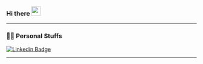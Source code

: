 ### Hi there <img src="https://media.giphy.com/media/hvRJCLFzcasrR4ia7z/giphy.gif" width="25px">
___
### 👦🏻 Personal Stuffs
[![Linkedin Badge](https://img.shields.io/badge/-LinkedIn-0e76a8?style=flat-square&logo=Linkedin&logoColor=white)](https://linkedin.com/in/raihan-faiq)
___
